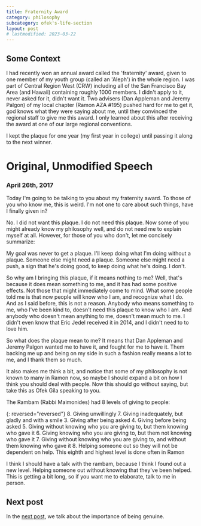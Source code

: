 ```yaml
---
title: Fraternity Award
category: philosophy
subcategory: ofek's-life-section
layout: post
# lastmodified: 2023-03-22
---
```


## Some Context

I had recently won an annual award called the 'fraternity' award, given to one member of my youth group (called an 'Aleph') in the whole region. I was part of Central Region West (CRW) including all of the San Francisco Bay Area (and Hawaii) containing roughly 1000 members. I didn't apply to it, never asked for it, didn't want it. Two advisers (Dan Appleman and Jeremy Palgon) of my local chapter (Ramon AZA #195) pushed hard for me to get it, god knows what they were saying about me, until they convinced the regional staff to give me this award. I only learned about this after receiving the award at one of our large regional conventions.

I kept the plaque for one year (my first year in college) until passing it along to the next winner.

# Original, Unmodified Speech

### April 26th, 2017

Today I'm going to be talking to you about my fraternity award. To those of you who know me, this is weird. I'm not one to care about such things, have I finally given in?

No. I did not want this plaque. I do not need this plaque. Now some of you might already know my philosophy well, and do not need me to explain myself at all. However, for those of you who don't, let me concisely summarize:

My goal was never to get a plaque. I'll keep doing what I'm doing without a plaque. Someone else might need a plaque. Someone else might need a push, a sign that he's doing good, to keep doing what he's doing. I don't.

So why am I bringing this plaque, if it means nothing to me? Well, that's because it does mean something to me, and it has had some positive effects. Not those that might immediately come to mind. What some people told me is that now people will know who I am, and recognize what I do. And as I said before, this is not a reason. Anybody who means something to me, who I've been kind to, doesn't need this plaque to know who I am. And anybody who doesn't mean anything to me, doesn't mean much to me. I didn't even know that Eric Jedel received it in 2014, and I didn't need to to love him.

So what does the plaque mean to me? It means that Dan Appleman and Jeremy Palgon wanted me to have it, and fought for me to have it. Them backing me up and being on my side in such a fashion really means a lot to me, and I thank them so much.

It also makes me think a bit, and notice that some of my philosophy is not known to many in Ramon now, so maybe I should expand a bit on how I think you should deal with people. Now this should go without saying, but take this as Ofek Gila speaking to you.

The Rambam (Rabbi Maimonides) had 8 levels of giving to people:

{: reversed="reversed"}
8. Giving unwillingly
7. Giving inadequately, but gladly and with a smile
3. Giving after being asked
4. Giving before being asked
5. Giving without knowing who you are giving to, but them knowing who gave it
6. Giving knowing who you are giving to, but them not knowing who gave it
7. Giving without knowing who you are giving to, and without them knowing who gave it
8. Helping someone out so they will not be dependent on help. This eighth and highest level is done often in Ramon

I think I should have a talk with the rambam, because I think I found out a new level. Helping someone out without knowing that they've been helped. This is getting a bit long, so if you want me to elaborate, talk to me in person.

## Next post

In the [next post], we talk about the importance of being genuine.

[next post]:{{site.baseurl}}/philosophy/2017/06/20/htwfaip/ "HTWFAIP"

